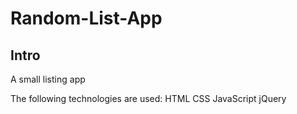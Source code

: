 # Random-List-App
## Intro
A small listing app 

The following technologies are used:
HTML
CSS
JavaScript
jQuery
